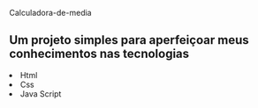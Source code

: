 Calculadora-de-media

<h2>Um projeto simples para aperfeiçoar meus conhecimentos nas tecnologias</h2>
<li>Html</li>  
<li>Css</li>
<li>Java Script</li>
